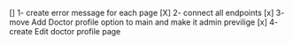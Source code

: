 [] 1- create error message for each page 
[X] 2- connect all endpoints 
[x] 3- move Add Doctor profile option to main and make it admin previlige 
[x] 4- create Edit doctor profile page 